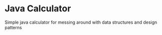 # Java Calculator

Simple java calculator for messing around with data structures and design patterns